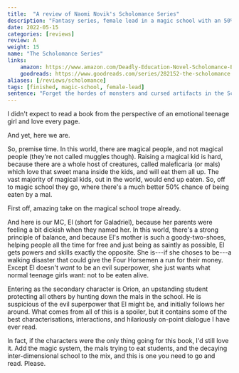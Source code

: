 ```yaml
---
title:  "A review of Naomi Novik's Scholomance Series"
description: "Fantasy series, female lead in a magic school with an 50% mortality rate, because they get eaten by the maleficaria. A unique and refreshing take on magic schools."
date: 2022-05-15
categories: [reviews]
review: A
weight: 15
name: "The Scholomance Series"
links:
    amazon: https://www.amazon.com/Deadly-Education-Novel-Scholomance-Book-ebook/dp/B083RZC8KQ
    goodreads: https://www.goodreads.com/series/282152-the-scholomance
aliases: [/reviews/scholomance]
tags: [finished, magic-school, female-lead]
sentence: "Forget the hordes of monsters and cursed artifacts in the Scholomance, El's the most dangerous thing in the place."
---
```


I didn't expect to read a book from the perspective of an emotional teenage girl and love every page.

And yet, here we are.

So, premise time. In this world, there are magical people, and not magical people (they're not called muggles though). Raising a magical kid is hard, because there are a whole host of creatures, called maleficaria (or mals) which love that sweet mana inside the kids, and will eat them all up. The vast majority of magical kids, out in the world, would end up eaten. So, off to magic school they go, where there's a much better 50% chance of being eaten by a mal.

First off, amazing take on the magical school trope already.

And here is our MC, El (short for Galadriel), because her parents were feeling a bit dickish when they named her. In this world, there's a strong principle of balance, and because El's mother is such a goody-two-shoes, helping people all the time for free and just being as saintly as possible, El gets powers and skills exactly the opposite. She is---if she choses to be---a walking disaster that could give the Four Horsemen a run for their money. Except El doesn't *want* to be an evil superpower, she just wants what normal teenage girls want: not to be eaten alive.

Entering as the secondary character is Orion, an upstanding student protecting all others by hunting down the mals in the school. He is suspicious of the evil superpower that El might be, and initially follows her around. What comes from all of this is a spoiler, but it contains some of the best characterisations, interactions, and hilariously on-point dialogue I have ever read.

In fact, if the characters were the only thing going for this book, I'd still love it. Add the magic system, the mals trying to eat students, and the decaying inter-dimensional school to the mix, and this is one you need to go and read. Please.